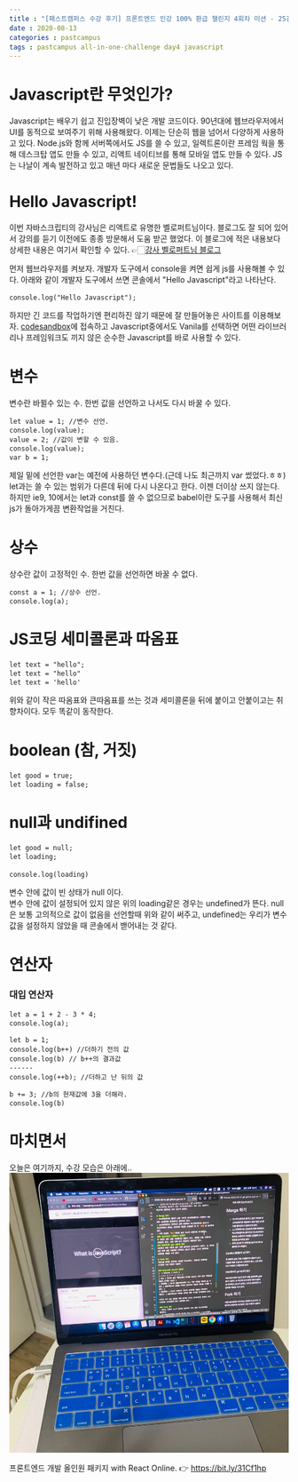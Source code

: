 ```yaml
---
title : "[패스트캠퍼스 수강 후기] 프론트엔드 인강 100% 환급 챌린지 4회차 미션 - 25강 Javascript 변수, 연산자, 조건문, 함수, 객체"
date : 2020-08-13
categories : pastcampus 
tags : pastcampus all-in-one-challenge day4 javascript 
---
```

# Javascript란 무엇인가?
Javascript는 배우기 쉽고 진입장벽이 낮은 개발 코드이다. 90년대에 웹브라우저에서 UI를 동적으로 보여주기 위해 사용해왔다. 이제는 단순히 웹을 넘어서 다양하게 사용하고 있다. Node.js와 함께 서버쪽에서도 JS를 쓸 수 있고, 일렉트론이란 프레임 웍을 통해 데스크탑 앱도 만들 수 있고, 리액트 네이티브를 통해 모바일 앱도 만들 수 있다. JS는 나날이 계속 발전하고 있고 매년 마다 새로운 문법들도 나오고 있다.
   
# Hello Javascript!
이번 자바스크립티의 강사님은 리액트로 유명한 벨로퍼트님이다. 블로그도 잘 되어 있어서 강의를 듣기 이전에도 종종 방문해서 도움 받곤 했었다. 이 블로그에 적은 내용보다 상세한 내용은 여기서 확인할 수 있다. 👉🏻[강사 벨로퍼트님 블로그](https://learnjs.vlpt.us)   
   
먼저 웹브라우저를 켜보자. 개발자 도구에서 console을 켜면 쉽게 js를 사용해볼 수 있다. 아래와 같이 개발자 도구에서 쓰면 콘솔에서 "Hello Javascript"라고 나타난다.
```
console.log("Hello Javascript");
```
하지만 긴 코드를 작업하기엔 편리하진 않기 때문에 잘 만들어놓은 사이트를 이용해보자.
[codesandbox](https://codesandbox.io/dashboard/home)에 접속하고 Javascript중에서도 Vanila를 선택하면 어떤 라이브러리나 프레임워크도 끼지 않은 순수한 Javascript를 바로 사용할 수 있다.

   
# 변수
변수란 바뀔수 있는 수. 한번 값을 선언하고 나서도 다시 바꿀 수 있다.
```
let value = 1; //변수 선언.
console.log(value);
value = 2; //값이 변할 수 있음.
console.log(value);
var b = 1;
```
제일 밑에 선언한 var는 예전에 사용하던 변수다.(근데 나도 최근까지 var 썼었다.ㅎㅎ) let과는 쓸 수 있는 범위가 다른데 뒤에 다시 나온다고 한다. 이젠 더이상 쓰지 않는다.    
하지만 ie9, 10에서는 let과 const를 쓸 수 없으므로 babel이란 도구를 사용해서 최신 js가 돌아가게끔 변환작업을 거친다.

# 상수
상수란 값이 고정적인 수. 한번 값을 선언하면 바꿀 수 없다.
```
const a = 1; //상수 선언.
console.log(a);

```

# JS코딩 세미콜론과 따옴표
```
let text = "hello";
let text = "hello"
let text = 'hello'
```
위와 같이 작은 따옴표와 큰따옴표를 쓰는 것과 세미콜론을 뒤에 붙이고 안붙이고는 취향차이다. 모두 똑같이 동작한다.

# boolean (참, 거짓)
```
let good = true;
let loading = false;
```

# null과 undifined
```
let good = null;
let loading;

console.log(loading)
```
변수 안에 값이 빈 상태가 null 이다.  
변수 안에 값이 설정되어 있지 않은 위의 loading같은 경우는 undefined가 뜬다.
null은 보통 고의적으로 값이 없음을 선언할때 위와 같이 써주고, undefined는 우리가 변수값을 설정하지 않았을 때 콘솔에서 밷어내는 것 같다.

# 연산자
### 대입 연산자

```
let a = 1 + 2 - 3 * 4;
console.log(a);
```
```
let b = 1;
console.log(b++) //더하기 전의 값
console.log(b) // b++의 결과값
------
console.log(++b); //더하고 난 뒤의 값
```
```
b += 3; //b의 현재값에 3을 더해라.
console.log(b)
```


# 마치면서

   
오늘은 여기까지, 수강 모습은 아래에..
![수강인증이미지](/images/200808-9.jpeg)
   
프론트엔드 개발 올인원 패키지 with React Online. 👉 https://bit.ly/31Cf1hp